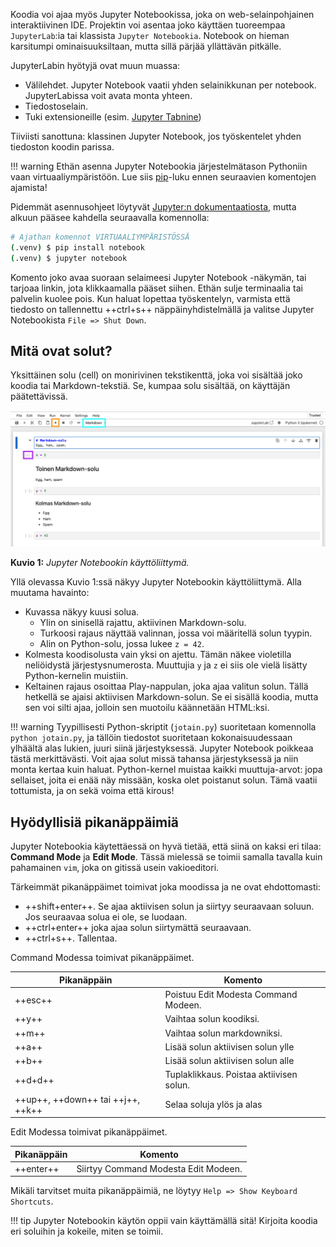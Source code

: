 Koodia voi ajaa myös Jupyter Notebookissa, joka on web-selainpohjainen interaktiivinen IDE. Projektin voi asentaa joko käyttäen tuoreempaa `JupyterLab`:ia tai klassista `Jupyter Notebookia`. Notebook on hieman karsitumpi ominaisuuksiltaan, mutta sillä pärjää yllättävän pitkälle.

JupyterLabin hyötyjä ovat muun muassa:

* Välilehdet. Jupyter Notebook vaatii yhden selainikkunan per notebook. JupyterLabissa voit avata monta yhteen.
* Tiedostoselain. 
* Tuki extensioneille (esim. [Jupyter Tabnine](https://github.com/codota/jupyter-tabnine))

Tiiviisti sanottuna: klassinen Jupyter Notebook, jos työskentelet yhden tiedoston koodin parissa.

!!! warning
    Ethän asenna Jupyter Notebookia järjestelmätason Pythoniin vaan virtuaaliympäristöön. Lue siis [pip](.../asennus/paketinhallinta/pip.md)-luku ennen seuraavien komentojen ajamista!

Pidemmät asennusohjeet löytyvät [Jupyter:n dokumentaatiosta](https://jupyter.org/install), mutta alkuun pääsee kahdella seuraavalla komennolla:

```bash
# Ajathan komennot VIRTUAALIYMPÄRISTÖSSÄ
(.venv) $ pip install notebook
(.venv) $ jupyter notebook
```

Komento joko avaa suoraan selaimeesi Jupyter Notebook -näkymän, tai tarjoaa linkin, jota klikkaamalla pääset siihen. Ethän sulje terminaalia tai palvelin kuolee pois. Kun haluat lopettaa työskentelyn, varmista että tiedosto on tallennettu ++ctrl+s++ näppäinyhdistelmällä ja valitse Jupyter Notebookista `File => Shut Down`.



## Mitä ovat solut?

Yksittäinen solu (cell) on monirivinen tekstikenttä, joka voi sisältää joko koodia tai Markdown-tekstiä. Se, kumpaa solu sisältää, on käyttäjän päätettävissä.

![Jupyter Notebook UI](../images/jupyter-notebook-ui.png)

**Kuvio 1:** *Jupyter Notebookin käyttöliittymä.*

Yllä olevassa Kuvio 1:ssä näkyy Jupyter Notebookin käyttöliittymä. Alla muutama havainto:

* Kuvassa näkyy kuusi solua.
    * Ylin on sinisellä rajattu, aktiivinen Markdown-solu.
    * Turkoosi rajaus näyttää valinnan, jossa voi määritellä solun tyypin.
    * Alin on Python-solu, jossa lukee `z = 42`.
* Kolmesta koodisolusta vain yksi on ajettu. Tämän näkee violetilla neliöidystä järjestysnumerosta. Muuttujia `y` ja `z` ei siis ole vielä lisätty Python-kernelin muistiin.
* Keltainen rajaus osoittaa Play-nappulan, joka ajaa valitun solun. Tällä hetkellä se ajaisi aktiivisen Markdown-solun. Se ei sisällä koodia, mutta sen voi silti ajaa, jolloin sen muotoilu käännetään HTML:ksi.

!!! warning
    Tyypillisesti Python-skriptit (`jotain.py`) suoritetaan komennolla `python jotain.py`, ja tällöin tiedostot suoritetaan kokonaisuudessaan ylhäältä alas lukien, juuri siinä järjestyksessä. Jupyter Notebook poikkeaa tästä merkittävästi. Voit ajaa solut missä tahansa järjestyksessä ja niin monta kertaa kuin haluat. Python-kernel muistaa kaikki muuttuja-arvot: jopa sellaiset, joita ei enää näy missään, koska olet poistanut solun. Tämä vaatii tottumista, ja on sekä voima että kirous!



## Hyödyllisiä pikanäppäimiä

Jupyter Notebookia käytettäessä on hyvä tietää, että siinä on kaksi eri tilaa: **Command Mode** ja **Edit Mode**. Tässä mielessä se toimii samalla tavalla kuin pahamainen `vim`, joka on gitissä usein vakioeditori.

Tärkeimmät pikanäppäimet toimivat joka moodissa ja ne ovat ehdottomasti:

* ++shift+enter++. Se ajaa aktiivisen solun ja siirtyy seuraavaan soluun. Jos seuraavaa solua ei ole, se luodaan.
* ++ctrl+enter++ joka ajaa solun siirtymättä seuraavaan.
* ++ctrl+s++. Tallentaa.

Command Modessa toimivat pikanäppäimet.

| Pikanäppäin                       | Komento                                  |
| --------------------------------- | ---------------------------------------- |
| ++esc++                           | Poistuu Edit Modesta Command Modeen.     |
| ++y++                             | Vaihtaa solun koodiksi.                  |
| ++m++                             | Vaihtaa solun markdowniksi.              |
| ++a++                             | Lisää solun aktiivisen solun ylle        |
| ++b++                             | Lisää solun aktiivisen solun alle        |
| ++d+d++                           | Tuplaklikkaus. Poistaa aktiivisen solun. |
| ++up++, ++down++ tai ++j++, ++k++ | Selaa soluja ylös ja alas                |

Edit Modessa toimivat pikanäppäimet.

| Pikanäppäin | Komento                              |
| ----------- | ------------------------------------ |
| ++enter++   | Siirtyy Command Modesta Edit Modeen. |

Mikäli tarvitset muita pikanäppäimiä, ne löytyy `Help => Show Keyboard Shortcuts`.

!!! tip
    Jupyter Notebookin käytön oppii vain käyttämällä sitä! Kirjoita koodia eri soluihin ja kokeile, miten se toimii.